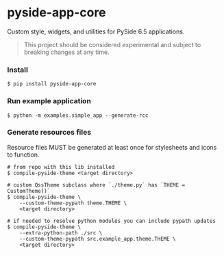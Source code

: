 # pyside-app-core

Custom style, widgets, and utilities for PySide 6.5 applications.

> This project should be considered experimental and subject to breaking changes at any time.


### Install

```shell
$ pip install pyside-app-core
```


### Run example application

```shell
$ python -m examples.simple_app --generate-rcc
```

### Generate resources files

Resource files MUST be generated at least once for stylesheets and icons to function.

```shell
# from repo with this lib installed
$ compile-pyside-theme <target directory>

# custom QssTheme subclass where `./theme.py` has `THEME = CustomTheme()`
$ compile-pyside-theme \
    --custom-theme-pypath theme.THEME \
    <target directory> 

# if needed to resolve python modules you can include pypath updates
$ compile-pyside-theme \
    --extra-python-path ./src \
    --custom-theme-pypath src.example_app.theme.THEME \
    <target directory>
```